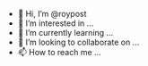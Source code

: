 - 👋 Hi, I’m @roypost
- 👀 I’m interested in ...
- 🌱 I’m currently learning ...
- 💞️ I’m looking to collaborate on ...
- 📫 How to reach me ...

<!---
roypost/roypost is a ✨ special ✨ repository because its `README.md` (this file) appears on your GitHub profile.
You can click the Preview link to take a look at your changes.
--->
